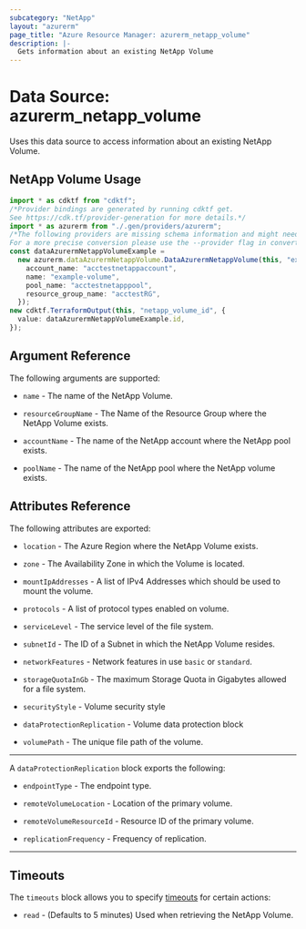 ```yaml
---
subcategory: "NetApp"
layout: "azurerm"
page_title: "Azure Resource Manager: azurerm_netapp_volume"
description: |-
  Gets information about an existing NetApp Volume
---
```


# Data Source: azurerm\_netapp\_volume

Uses this data source to access information about an existing NetApp Volume.

## NetApp Volume Usage

```typescript
import * as cdktf from "cdktf";
/*Provider bindings are generated by running cdktf get.
See https://cdk.tf/provider-generation for more details.*/
import * as azurerm from "./.gen/providers/azurerm";
/*The following providers are missing schema information and might need manual adjustments to synthesize correctly: azurerm.
For a more precise conversion please use the --provider flag in convert.*/
const dataAzurermNetappVolumeExample =
  new azurerm.dataAzurermNetappVolume.DataAzurermNetappVolume(this, "example", {
    account_name: "acctestnetappaccount",
    name: "example-volume",
    pool_name: "acctestnetapppool",
    resource_group_name: "acctestRG",
  });
new cdktf.TerraformOutput(this, "netapp_volume_id", {
  value: dataAzurermNetappVolumeExample.id,
});

```

## Argument Reference

The following arguments are supported:

*   `name` - The name of the NetApp Volume.

*   `resourceGroupName` - The Name of the Resource Group where the NetApp Volume exists.

*   `accountName` - The name of the NetApp account where the NetApp pool exists.

*   `poolName` - The name of the NetApp pool where the NetApp volume exists.

## Attributes Reference

The following attributes are exported:

*   `location` - The Azure Region where the NetApp Volume exists.

*   `zone` - The Availability Zone in which the Volume is located.

*   `mountIpAddresses` - A list of IPv4 Addresses which should be used to mount the volume.

*   `protocols` - A list of protocol types enabled on volume.

*   `serviceLevel` - The service level of the file system.

*   `subnetId` - The ID of a Subnet in which the NetApp Volume resides.

*   `networkFeatures` - Network features in use `basic` or `standard`.

*   `storageQuotaInGb` - The maximum Storage Quota in Gigabytes allowed for a file system.

*   `securityStyle` - Volume security style

*   `dataProtectionReplication` - Volume data protection block

*   `volumePath` - The unique file path of the volume.

***

A `dataProtectionReplication` block exports the following:

*   `endpointType` - The endpoint type.

*   `remoteVolumeLocation` - Location of the primary volume.

*   `remoteVolumeResourceId` - Resource ID of the primary volume.

*   `replicationFrequency` - Frequency of replication.

***

## Timeouts

The `timeouts` block allows you to specify [timeouts](https://www.terraform.io/language/resources/syntax#operation-timeouts) for certain actions:

* `read` - (Defaults to 5 minutes) Used when retrieving the NetApp Volume.
